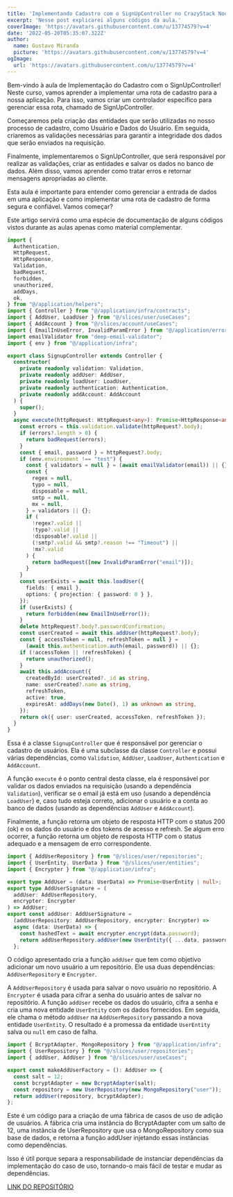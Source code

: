 ```yaml
---
title: 'Implementando Cadastro com o SignUpController no CrazyStack Node.js'
excerpt: 'Nesse post explicarei alguns códigos da aula.'
coverImage: 'https://avatars.githubusercontent.com/u/13774579?v=4'
date: '2022-05-20T05:35:07.322Z'
author:
  name: Gustavo Miranda
  picture: 'https://avatars.githubusercontent.com/u/13774579?v=4'
ogImage:
  url: 'https://avatars.githubusercontent.com/u/13774579?v=4'
---
```

Bem-vindo à aula de Implementação do Cadastro com o SignUpController! Neste curso, vamos aprender a implementar uma rota de cadastro para a nossa aplicação. Para isso, vamos criar um controlador específico para gerenciar essa rota, chamado de SignUpController.

Começaremos pela criação das entidades que serão utilizadas no nosso processo de cadastro, como Usuário e Dados do Usuário. Em seguida, criaremos as validações necessárias para garantir a integridade dos dados que serão enviados na requisição.

Finalmente, implementaremos o SignUpController, que será responsável por realizar as validações, criar as entidades e salvar os dados no banco de dados. Além disso, vamos aprender como tratar erros e retornar mensagens apropriadas ao cliente.

Esta aula é importante para entender como gerenciar a entrada de dados em uma aplicação e como implementar uma rota de cadastro de forma segura e confiável. Vamos começar?

Este artigo servirá como uma espécie de documentação de alguns códigos vistos durante as aulas apenas como material complementar.

```typescript
import {
  Authentication,
  HttpRequest,
  HttpResponse,
  Validation,
  badRequest,
  forbidden,
  unauthorized,
  addDays,
  ok,
} from "@/application/helpers";
import { Controller } from "@/application/infra/contracts";
import { AddUser, LoadUser } from "@/slices/user/useCases";
import { AddAccount } from "@/slices/account/useCases";
import { EmailInUseError, InvalidParamError } from "@/application/errors";
import emailValidator from "deep-email-validator";
import { env } from "@/application/infra";

export class SignupController extends Controller {
  constructor(
    private readonly validation: Validation,
    private readonly addUser: AddUser,
    private readonly loadUser: LoadUser,
    private readonly authentication: Authentication,
    private readonly addAccount: AddAccount
  ) {
    super();
  }
  async execute(httpRequest: HttpRequest<any>): Promise<HttpResponse<any>> {
    const errors = this.validation.validate(httpRequest?.body);
    if (errors?.length > 0) {
      return badRequest(errors);
    }
    const { email, password } = httpRequest?.body;
    if (env.environment !== "test") {
      const { validators = null } = (await emailValidator(email)) || {};
      const {
        regex = null,
        typo = null,
        disposable = null,
        smtp = null,
        mx = null,
      } = validators || {};
      if (
        !regex?.valid ||
        !typo?.valid ||
        !disposable?.valid ||
        (!smtp?.valid && smtp?.reason !== "Timeout") ||
        !mx?.valid
      ) {
        return badRequest([new InvalidParamError("email")]);
      }
    }
    const userExists = await this.loadUser({
      fields: { email },
      options: { projection: { password: 0 } },
    });
    if (userExists) {
      return forbidden(new EmailInUseError());
    }
    delete httpRequest?.body?.passwordConfirmation;
    const userCreated = await this.addUser(httpRequest?.body);
    const { accessToken = null, refreshToken = null } =
      (await this.authentication.auth(email, password)) || {};
    if (!accessToken || !refreshToken) {
      return unauthorized();
    }
    await this.addAccount({
      createdById: userCreated?._id as string,
      name: userCreated?.name as string,
      refreshToken,
      active: true,
      expiresAt: addDays(new Date(), 1) as unknown as string,
    });
    return ok({ user: userCreated, accessToken, refreshToken });
  }
}
``` 
Essa é a classe `SignupController` que é responsável por gerenciar o cadastro de usuários. Ela é uma subclasse da classe `Controller` e possui várias dependências, como `Validation`, `AddUser`, `LoadUser`, `Authentication` e `AddAccount`.

A função `execute` é o ponto central desta classe, ela é responsável por validar os dados enviados na requisição (usando a dependência `Validation`), verificar se o email já está em uso (usando a dependência `LoadUser`) e, caso tudo esteja correto, adicionar o usuário e a conta ao banco de dados (usando as dependências `AddUser` e `AddAccount`).

Finalmente, a função retorna um objeto de resposta HTTP com o status 200 (ok) e os dados do usuário e dos tokens de acesso e refresh. Se algum erro ocorrer, a função retorna um objeto de resposta HTTP com o status adequado e a mensagem de erro correspondente.
```typescript
import { AddUserRepository } from "@/slices/user/repositories";
import { UserEntity, UserData } from "@/slices/user/entities";
import { Encrypter } from "@/application/infra";

export type AddUser = (data: UserData) => Promise<UserEntity | null>;
export type AddUserSignature = (
  addUser: AddUserRepository,
  encrypter: Encrypter
) => AddUser;
export const addUser: AddUserSignature =
  (addUserRepository: AddUserRepository, encrypter: Encrypter) =>
  async (data: UserData) => {
    const hashedText = await encrypter.encrypt(data.password);
    return addUserRepository.addUser(new UserEntity({ ...data, password: hashedText }));
  };
``` 
O código apresentado cria a função `addUser` que tem como objetivo adicionar um novo usuário a um repositório. Ele usa duas dependências: `AddUserRepository` e `Encrypter`.

A `AddUserRepository` é usada para salvar o novo usuário no repositório. A `Encrypter` é usada para cifrar a senha do usuário antes de salvar no repositório. A função `addUser` recebe os dados do usuário, cifra a senha e cria uma nova entidade `UserEntity` com os dados fornecidos. Em seguida, ele chama o método `addUser` na `AddUserRepository` passando a nova entidade `UserEntity`. O resultado é a promessa da entidade `UserEntity` salva ou `null` em caso de falha.

```typescript
import { BcryptAdapter, MongoRepository } from "@/application/infra";
import { UserRepository } from "@/slices/user/repositories";
import { addUser, AddUser } from "@/slices/user/useCases";

export const makeAddUserFactory = (): AddUser => {
  const salt = 12;
  const bcryptAdapter = new BcryptAdapter(salt);
  const repository = new UserRepository(new MongoRepository("user"));
  return addUser(repository, bcryptAdapter);
};
``` 

Este é um código para a criação de uma fábrica de casos de uso de adição de usuários. A fábrica cria uma instância do BcryptAdapter com um salto de 12, uma instância de UserRepository que usa o MongoRepository como sua base de dados, e retorna a função addUser injetando essas instâncias como dependências.

Isso é útil porque separa a responsabilidade de instanciar dependências da implementação do caso de uso, tornando-o mais fácil de testar e mudar as dependências.

[LINK DO REPOSITÓRIO](https://github.com/gumiranda/CrazyStackNodeJs)